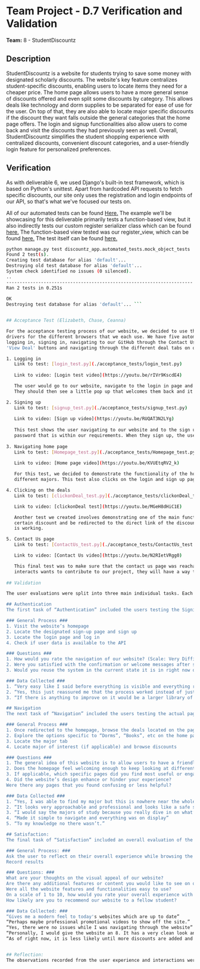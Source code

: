# Team Project - D.7 Verification and Validation

**Team:** 8 - StudentDiscountz

## Description
StudentDiscountz is a website for students trying to save some money with designated scholarly discounts. The website's key feature centralizes student-specific discounts, enabling users to locate items they need for a cheaper price. The home page allows users to have a more general sense of discounts offered and even split some discounts by category. This allows deals like technology and dorm supplies to be separated for ease of use for the user. On top of that, they are also able to locate major specific discounts if the discount they want falls outside the general categories that the home page offers. The login and signup functionalities also allow users to come back and visit the discounts they had previously seen as well. Overall, StudentDiscountz simplifies the student shopping experience with centralized discounts, convenient discount categories, and a user-friendly login feature for personalized preferences. 

## Verification

As with deliverable 6, we used Django's built-in test framework, which is based on Python's unittest.
Apart from hardcoded API requests to fetch specific discounts, our site only uses the registration and login endpoints of our API, so that's what we've focused our tests on.

All of our automated tests can be found [Here.](https://github.com/aaronr7734/team-8-project/tree/main/code/server/discountz_app/automated_tests)
The example we'll be showcasing for this deliverable primarily tests a function-based view, but it also indirectly tests our custom register serializer class which can be found [here.](https://github.com/aaronr7734/team-8-project/blob/main/code/server/discountz_app/serializer.py#L48)
The function-based view tested was  our register_view, which can be found [here.](https://github.com/aaronr7734/team-8-project/blob/main/code/server/discountz_app/views.py#L41)
The test itself can be found [here.](https://github.com/aaronr7734/team-8-project/blob/main/code/server/discountz_app/automated_tests/mock_object_tests.py#L46)

```bash
python manage.py test discountz_app.automated_tests.mock_object_tests                                                                                 
Found 2 test(s).                                                                                                                                                                  
Creating test database for alias 'default'...                                                                                                                                     
Destroying old test database for alias 'default'...                                                                                                                               
System check identified no issues (0 silenced).                                                                                                                                   
..                                                                                                                                                                                
----------------------------------------------------------------------                                                                                                            
Ran 2 tests in 0.251s                                                                                                                                                             
                                                                                                                                                                                  
OK                                                                                                                                                                                
Destroying test database for alias 'default'... ```


## Acceptance Test (Elizabeth, Chase, Ceanna)

For the acceptance testing process of our website, we decided to use the Selenium framework utilizing Python, which also required us to download specific web
drivers for the different browsers that we each use. We have five automated tests in total, that each test different aspects of our website, which include
logging in, signing in, navigating to our GitHub through the Contact Us page, clicking on the different majors through the dropdown and clicking on their 
'View Deal' buttons and navigating through the different deal tabs on our homepage. 

1. Logging in
   Link to test: [login_test.py](./acceptance_tests/login_test.py)
   
   Link to video: [Login test video](https://youtu.be/rIVr9KscdE4)

   The user would go to our website, navigate to the login in page and put in their email and password and click on the submit button.
   They should then see a little pop up that welcomes them back and it redirects them to the homepage.

2. Signing up
   Link to test: [signup_test.py](./acceptance_tests/signup_test.py)
   
   Link to video: [Sign up video](https://youtu.be/RUQAT3N2LYg)
   
   This test shows the user navigating to our website and to the sign up page where they encouraged to provide their name, email, and to create a new
   password that is within our requirements. When they sign up, the user should be able to see a little pop up that states that they signed up.
   
3. Navigating home page
   Link to test: [Homepage_test.py](./acceptance_tests/Homepage_test.py)
   
   Link to video: [Home page video](https://youtu.be/KVUEtqRV2_k)

   For this test, we decided to demonstrate the functionality of the homepage by navigating to the different deal tabs and utilizing the dropdown to the
   different majors. This test also clicks on the login and sign up page from the home page to show that going from page to page is possible.

4. Clicking on the deals
   Link to test: [clickonDeal_test.py](./acceptance_tests/clickonDeal_test.py)

   Link to video: [clickonDeal test](https://youtu.be/MGeH8dHiC1E)

   Another test we created involves demonstrating one of the main functionalities of this website, to be able to click on the "View Deal" button for a
   certain discount and be redirected to the direct link of the discount. This test clicks on one discount per page or tab in order to show that the website
   is working.

5. Contact Us page
   Link to test: [ContactUs_test.py](./acceptance_tests/ContactUs_test.py)

   Link to video: [Contact Us video](https://youtu.be/N2RIetVRgg0)

   This final test was to make sure that the contact us page was reachable through the link on the footer on the homepage. This way, if any user that
   interacts wants to contribute to our project, they will have a way to contribute directly through our GitHub. 
   
## Validation

The user evaluations were split into three main individual tasks. Each of these tasks hit a major portion of the website's features. They were split into Authentication, Navigation, and Satisfaction.

## Authentication
The first task of “Authentication” included the users testing the Signing up and Logging in functionalities of the website. The main objective is to test the ability to locate the designated pages, the ease of use of the process, and the functionality of sending the data to the API.

### General Process ###
1. Visit the website’s homepage
2. Locate the designated sign-up page and sign up
3. Locate the login page and log in
4. Check if user data is available to the API

### Questions ###
1. How would you rate the navigation of our website? (Scale: Very Difficult - Very Easy)
2. Were you satisfied with the confirmation or welcome messages after signing up?
3. Would you reuse the system in the current state it is in right now or would improvements make it feel better?

### Data Collected ### 
1. “Very easy like I said before everything is visible and everything runs smooth”
2. “Yes, this just reassured me that the process worked instead of just being redirected”
3. “If there is anything to improve on it would be a larger library of options.”

## Navigation 
The next task of “Navigation” included the users testing the actual pages and discounts offered. This included not only the main pages but also the tabs leading to the different areas of interest and the discounts the links may redirect the user to. The main objective of this task is to evaluate the user’s experience with the selections and products offered, and whether the system provides an adequate capability for user handling. 

### General Process ###
1. Once redirected to the homepage, browse the deals located on the page
2. Explore the options specific to “Dorms”, “Books”, etc on the home page
3. Locate the major tab
4. Locate major of interest (if applicable) and browse discounts

### Questions ### 
1. The general idea of this website is to allow users to have a friendly user interface in order to find the discounts they may need. Do you feel as though you were able to find your major of interest? 
2. Does the homepage feel welcoming enough to keep looking at different areas of the website? 
3. If applicable, which specific pages did you find most useful or engaging?
4. Did the website’s design enhance or hinder your experience?
Were there any pages that you found confusing or less helpful? 

### Data Collected ### 
1. “Yes, I was able to find my major but this is nowhere near the whole lot that users may want to find discounts for.”
2. “It looks very approachable and professional and looks like a safe space to operate”
3. “I would say the majors of study because you really dive in on what’s available”
4. “Made it simple to navigate and everything was on display”
5. “To my knowledge no there wasn’t.”

## Satisfaction: 
The final task of “Satisfaction” included an overall evaluation of the user's experience of the website in general. This not only included the visual appearance of the website's pages but also their functionality and overall usability of the website. The main objective was to see if this was a website and product that they would consider using again in the future or if not, what improvements would they like to see to consider visiting again. 

### General Process: ###
Ask the user to reflect on their overall experience while browsing the website. 
Record results 

### Questions: ###
What are your thoughts on the visual appeal of our website?
Are there any additional features or content you would like to see on our website?
Were all the website features and functionalities easy to use?
On a scale of 1 to 10, how would you rate your overall experience with our website?
How likely are you to recommend our website to a fellow student?

### Data Collected: ###
“Gives me a modern feel to today's websites which are up to date”
“Perhaps maybe professional promotional videos to show off the site.”
“Yes, there were no issues while I was navigating through the website”
“Personally, I would give the website an 8. It has a very clean look and there were no major issues while I was going through the whole process of logging in and signing up”
“As of right now, it is less likely until more discounts are added and more majors are added as well, but I am very likely to share the idea of the website because it’s great”


## Reflection:
The observations recorded from the user experience and interactions were both positive and constructive. The overall navigation of the website was great between the three users tested. They made note that everything was well laid out and easy to navigate. However, the website did seem to lack a lot of information and looked to be in the too early stages for some users to visit the website again. Rather than changing the website, adding more information and creating a more interactive service for users would enhance the overall experience. The learning curve of the system is relatively low, there were no issues with functionalities and navigation. The tasks the users were given were all performed with no issues and they seemed to do everything with ease. The users seemed to like the layout of the website the best which is great but in the future, if we do decide to add more discounts, that should be the main emphasis and generally what the user focuses on more. Though the layout of the website is fantastic, there was some major dissatisfaction with the amount of discounts which is what our value proposition is heavily focused on. The main focus was centralizing student-specific discounts which is what we are slowly accomplishing. 


